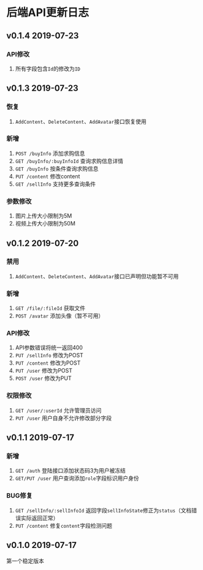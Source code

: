 # 后端API更新日志
## v0.1.4 2019-07-23
### API修改
1. 所有字段包含`Id`的修改为`ID`

## v0.1.3 2019-07-23
### 恢复
 1. `AddContent`、`DeleteContent`、`AddAvatar`接口恢复使用

### 新增
 1. `POST /buyInfo` 添加求购信息
 2. `GET /buyInfo/:buyInfoId` 查询求购信息详情
 3. `GET /buyInfo` 按条件查询求购信息
 4. `PUT /content` 修改content
 5. `GET /sellInfo` 支持更多查询条件

### 参数修改
 1. 图片上传大小限制为5M
 2. 视频上传大小限制为50M

## v0.1.2 2019-07-20
### 禁用
 1. `AddContent`、`DeleteContent`、`AddAvatar`接口已声明但功能暂不可用

### 新增
 1. `GET /file/:fileId` 获取文件
 2. `POST /avatar` 添加头像（暂不可用）

### API修改
 1. API参数错误将统一返回400
 2. `PUT /sellInfo` 修改为POST
 3. `PUT /content` 修改为POST
 4. `PUT /user` 修改为POST
 5. `POST /user` 修改为PUT

### 权限修改
 1. `GET /user/:userId` 允许管理员访问
 2. `PUT /user` 用户自身不允许修改部分字段

## v0.1.1 2019-07-17
### 新增
 1. `GET /auth` 登陆接口添加状态码3为用户被冻结
 2. `GET/PUT /user` 用户查询添加`role`字段标识用户身份

### BUG修复
 1. `GET /sellInfo/:sellInfoId` 返回字段`sellInfoState`修正为`status`（文档错误实际返回正常）
 2. `PUT /content` 修复`content`字段检测问题

## v0.1.0 2019-07-17
第一个稳定版本